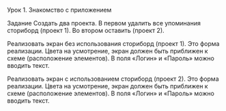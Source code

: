 Урок 1. Знакомство с приложением

Задание
Создать два проекта.
В первом удалить все упоминания сториборд (проект 1).
Во втором оставить (проект 2).

Реализовать экран без использования сториборд (проект 1).
Это форма реализации.
Цвета на усмотрение, экран должен быть приближен к схеме (расположение элементов).
В поля «Логин» и «Пароль» можно вводить текст.

Реализовать экран с использованием сториборд (проект 2).
Это форма реализации.
Цвета на усмотрение, экран должен быть приближен к схеме (расположение элементов).
В поля «Логин» и «Пароль» можно вводить текст.
